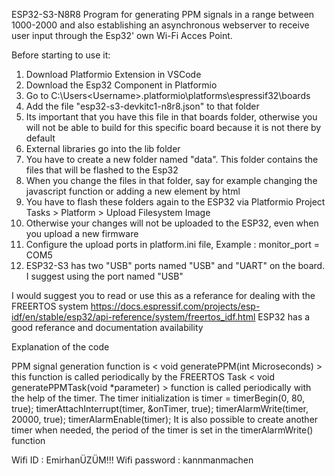 ESP32-S3-N8R8 Program for generating PPM signals in a range between 1000-2000 and also establishing an asynchronous webserver to receive user input through the Esp32' own Wi-Fi Acces Point.

Before starting to use it:
1. Download Platformio Extension in VSCode
2. Download the Esp32 Component in Platformio
3. Go to C:\Users\<Username>\.platformio\platforms\espressif32\boards
4. Add the file "esp32-s3-devkitc1-n8r8.json" to that folder
5. Its important that you have this file in that boards folder, otherwise you will not be able to build for this specific board because it is not there by default
6. External libraries go into the lib folder
7. You have to create a new folder named "data". This folder contains the files that will be flashed to the Esp32
8. When you change the files in that folder, say for example changing the javascript function or adding a new element by html
9. You have to flash these folders again to the ESP32 via Platformio Project Tasks > Platform > Upload Filesystem Image
10. Otherwise your changes will not be uploaded to the ESP32, even when you upload a new firmware
11. Configure the upload ports in platform.ini file, Example : monitor_port = COM5
12. ESP32-S3 has two "USB" ports named "USB" and "UART" on the board. I suggest using the port named "USB"

I would suggest you to read or use this as a referance for dealing with the FREERTOS system
https://docs.espressif.com/projects/esp-idf/en/stable/esp32/api-reference/system/freertos_idf.html
ESP32 has a good referance and documentation availability

Explanation of the code

PPM signal generation function is < void generatePPM(int Microseconds) > 
this function is called periodically by the FREERTOS Task < void generatePPMTask(void *parameter) >
function is called periodically with the help of the timer. The timer initialization is
  timer = timerBegin(0, 80, true);
  timerAttachInterrupt(timer, &onTimer, true);
  timerAlarmWrite(timer, 20000, true);
  timerAlarmEnable(timer);
It is also possible to create another timer when needed, the period of the timer is set in the timerAlarmWrite() function

Wifi ID : EmirhanÜZÜM!!!
Wifi password : kannmanmachen
